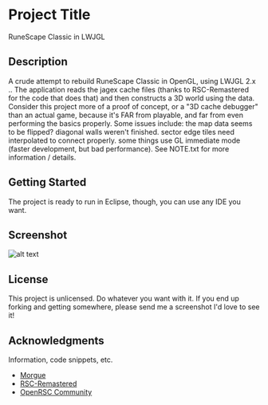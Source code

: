 
# Project Title
RuneScape Classic in LWJGL

## Description
A crude attempt to rebuild RuneScape Classic in OpenGL, using LWJGL 2.x .. The application reads the jagex cache files (thanks to RSC-Remastered for the code that does that) and then constructs a 3D world using the data. Consider this project more of a proof of concept, or a "3D cache debugger" than an actual game, because it's FAR from playable, and far from even performing the basics properly.
Some issues include: the map data seems to be flipped? diagonal walls weren't finished. sector edge tiles need interpolated to connect properly. some things use GL immediate mode (faster development, but bad performance). See NOTE.txt for more information / details.

## Getting Started
The project is ready to run in Eclipse, though, you can use any IDE you want.

## Screenshot
![alt text](https://github.com/rscgl/rsc_lwjgl/blob/master/screenshot.png)


## License
This project is unlicensed. Do whatever you want with it. If you end up forking and getting somewhere, please send me a screenshot I'd love to see it!

## Acknowledgments
Information, code snippets, etc.
* [Morgue](https://.github.com/ModsByMorgue)
* [RSC-Remastered](https://github.com/Danjb1/rsc-remastered/)
* [OpenRSC Community](https://github.com/Open-RSC)